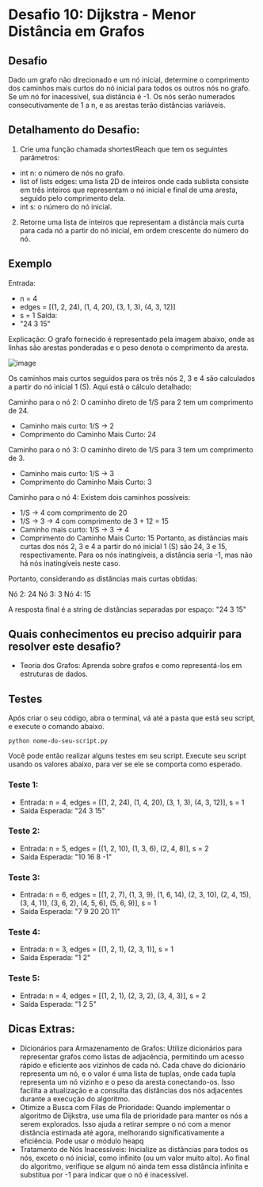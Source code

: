 # Desafio 10: Dijkstra - Menor Distância em Grafos

## Desafio
Dado um grafo não direcionado e um nó inicial, determine o comprimento dos caminhos mais curtos do nó inicial para todos os outros nós no grafo. Se um nó for inacessível, sua distância é -1. Os nós serão numerados consecutivamente de 1 a n, e as arestas terão distâncias variáveis.

## Detalhamento do Desafio:
1. Crie uma função chamada shortestReach que tem os seguintes parâmetros:
- int n: o número de nós no grafo.
- list of lists edges: uma lista 2D de inteiros onde cada sublista consiste em três inteiros que representam o nó inicial e final de uma aresta, seguido pelo comprimento dela.
- int s: o número do nó inicial.
2. Retorne uma lista de inteiros que representam a distância mais curta para cada nó a partir do nó inicial, em ordem crescente do número do nó.

## Exemplo

Entrada: 
- n = 4
- edges = [(1, 2, 24), (1, 4, 20), (3, 1, 3), (4, 3, 12)]
- s = 1
Saída:
- "24 3 15"

Explicação:
O grafo fornecido é representado pela imagem abaixo, onde as linhas são arestas ponderadas e o peso denota o comprimento da aresta.

![image](https://github.com/user-attachments/assets/06e946bc-8e6c-4a56-8a95-6aedb9e354f8)

Os caminhos mais curtos seguidos para os três nós 2, 3 e 4 são calculados a partir do nó inicial 1 (S). Aqui está o cálculo detalhado:

Caminho para o nó 2: O caminho direto de 1/S para 2 tem um comprimento de 24.
- Caminho mais curto: 1/S -> 2
- Comprimento do Caminho Mais Curto: 24

Caminho para o nó 3: O caminho direto de 1/S para 3 tem um comprimento de 3.
- Caminho mais curto: 1/S -> 3
- Comprimento do Caminho Mais Curto: 3

Caminho para o nó 4: Existem dois caminhos possíveis:
- 1/S -> 4 com comprimento de 20
- 1/S -> 3 -> 4 com comprimento de 3 + 12 = 15
- Caminho mais curto: 1/S -> 3 -> 4
- Comprimento do Caminho Mais Curto: 15
Portanto, as distâncias mais curtas dos nós 2, 3 e 4 a partir do nó inicial 1 (S) são 24, 3 e 15, respectivamente. Para os nós inatingíveis, a distância seria -1, mas não há nós inatingíveis neste caso.

Portanto, considerando as distâncias mais curtas obtidas:

Nó 2: 24
Nó 3: 3
Nó 4: 15

A resposta final é a string de distâncias separadas por espaço: "24 3 15"

## Quais conhecimentos eu preciso adquirir para resolver este desafio?
- Teoria dos Grafos: Aprenda sobre grafos e como representá-los em estruturas de dados.

## Testes
Após criar o seu código, abra o terminal, vá até a pasta que está seu script, e execute o comando abaixo.

```
python nome-do-seu-script.py
```

Você pode então realizar alguns testes em seu script. Execute seu script usando os valores abaixo, para ver se ele se comporta como esperado.

### Teste 1:
- Entrada: n = 4, edges = [(1, 2, 24), (1, 4, 20), (3, 1, 3), (4, 3, 12)], s = 1
- Saída Esperada: "24 3 15"

### Teste 2:
- Entrada: n = 5, edges = [(1, 2, 10), (1, 3, 6), (2, 4, 8)], s = 2
- Saída Esperada: "10 16 8 -1"

### Teste 3:
- Entrada: n = 6, edges = [(1, 2, 7), (1, 3, 9), (1, 6, 14), (2, 3, 10), (2, 4, 15), (3, 4, 11), (3, 6, 2), (4, 5, 6), (5, 6, 9)], s = 1
- Saída Esperada: "7 9 20 20 11"

### Teste 4:
- Entrada: n = 3, edges = [(1, 2, 1), (2, 3, 1)], s = 1
- Saída Esperada: "1 2"

### Teste 5:
- Entrada: n = 4, edges = [(1, 2, 1), (2, 3, 2), (3, 4, 3)], s = 2
- Saída Esperada: "1 2 5"

## Dicas Extras:
- Dicionários para Armazenamento de Grafos: Utilize dicionários para representar grafos como listas de adjacência, permitindo um acesso rápido e eficiente aos vizinhos de cada nó. Cada chave do dicionário representa um nó, e o valor é uma lista de tuplas, onde cada tupla representa um nó vizinho e o peso da aresta conectando-os. Isso facilita a atualização e a consulta das distâncias dos nós adjacentes durante a execução do algoritmo.
- Otimize a Busca com Filas de Prioridade: Quando implementar o algoritmo de Dijkstra, use uma fila de prioridade para manter os nós a serem explorados. Isso ajuda a retirar sempre o nó com a menor distância estimada até agora, melhorando significativamente a eficiência. Pode usar o módulo heapq
- Tratamento de Nós Inacessíveis: Inicialize as distâncias para todos os nós, exceto o nó inicial, como infinito (ou um valor muito alto). Ao final do algoritmo, verifique se algum nó ainda tem essa distância infinita e substitua por -1 para indicar que o nó é inacessível.

